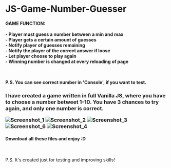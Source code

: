 # JS-Game-Number-Guesser
<h4>GAME FUNCTION:<br><br>
- Player must guess a number between a min and max<br>
- Player gets a certain amount of guesses<br>
- Notify player of guesses remaining<br>
- Notify the player of the correct answer if loose<br>
- Let player choose to play again<br>
- Winning number is changed at every reloading of page<br><br><br>
 
 P.S. You can see correct number in 'Console', if you want to test.
</h4>
<h3>I have created a game written in full Vanilla JS, where you have to choose a number betweet 1-10. You have 3 chances to try again, and only one number is correct. <br>


 

![Screenshot_1](https://user-images.githubusercontent.com/61557989/79166238-c8f23f00-7df5-11ea-99f8-069b7fd46f3e.png)
![Screenshot_2](https://user-images.githubusercontent.com/61557989/79166248-cd1e5c80-7df5-11ea-884f-f395117aeb6d.png)
![Screenshot_3](https://user-images.githubusercontent.com/61557989/79166256-ce4f8980-7df5-11ea-879c-e6947264afc0.png)
![Screenshot_6](https://user-images.githubusercontent.com/61557989/79167509-9a299800-7df8-11ea-837c-8900f1335491.png)
![Screenshot_4](https://user-images.githubusercontent.com/61557989/79166259-cf80b680-7df5-11ea-86be-2cd9337abc8f.png)



 
</h3>




<h4>Download all these files and enjoy :D</h4>
<br>
<p>P.S. It's created just for testing and improving skills!<p>
